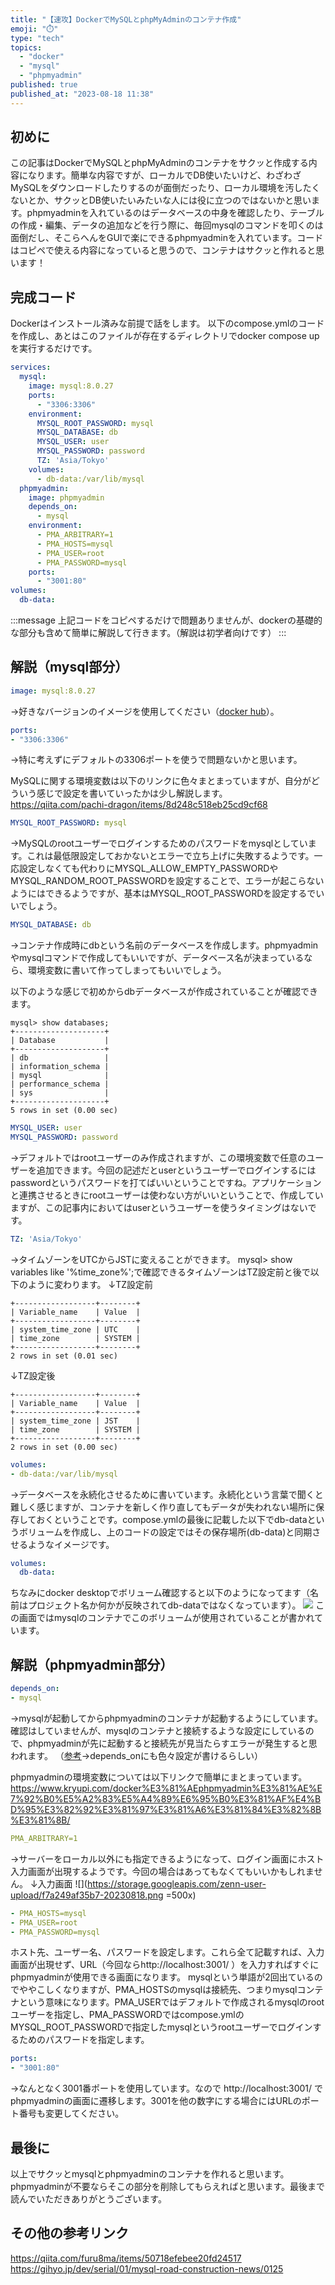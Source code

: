 ```yaml
---
title: "【速攻】DockerでMySQLとphpMyAdminのコンテナ作成"
emoji: "⏱️"
type: "tech"
topics:
  - "docker"
  - "mysql"
  - "phpmyadmin"
published: true
published_at: "2023-08-18 11:38"
---
```


## 初めに
この記事はDockerでMySQLとphpMyAdminのコンテナをサクッと作成する内容になります。簡単な内容ですが、ローカルでDB使いたいけど、わざわざMySQLをダウンロードしたりするのが面倒だったり、ローカル環境を汚したくないとか、サクッとDB使いたいみたいな人には役に立つのではないかと思います。phpmyadminを入れているのはデータベースの中身を確認したり、テーブルの作成・編集、データの追加などを行う際に、毎回mysqlのコマンドを叩くのは面倒だし、そこらへんをGUIで楽にできるphpmyadminを入れています。コードはコピペで使える内容になっていると思うので、コンテナはサクッと作れると思います！

## 完成コード
Dockerはインストール済みな前提で話をします。
以下のcompose.ymlのコードを作成し、あとはこのファイルが存在するディレクトリでdocker compose upを実行するだけです。
```yml:compose.yml
services:
  mysql:
    image: mysql:8.0.27
    ports:
      - "3306:3306"
    environment:
      MYSQL_ROOT_PASSWORD: mysql
      MYSQL_DATABASE: db
      MYSQL_USER: user
      MYSQL_PASSWORD: password
      TZ: 'Asia/Tokyo'
    volumes:
      - db-data:/var/lib/mysql
  phpmyadmin:
    image: phpmyadmin
    depends_on:
      - mysql
    environment:
      - PMA_ARBITRARY=1
      - PMA_HOSTS=mysql
      - PMA_USER=root
      - PMA_PASSWORD=mysql
    ports:
      - "3001:80"
volumes:
  db-data:
```

:::message
上記コードをコピペするだけで問題ありませんが、dockerの基礎的な部分も含めて簡単に解説して行きます。（解説は初学者向けです）
:::

## 解説（mysql部分）
```yml
image: mysql:8.0.27
```
→好きなバージョンのイメージを使用してください（[docker hub](https://hub.docker.com/_/mysql/tags)）。

```yml
ports:
- "3306:3306"
```
→特に考えずにデフォルトの3306ポートを使うで問題ないかと思います。

MySQLに関する環境変数は以下のリンクに色々まとまっていますが、自分がどういう感じで設定を書いていったかは少し解説します。
https://qiita.com/pachi-dragon/items/8d248c518eb25cd9cf68

```yml
MYSQL_ROOT_PASSWORD: mysql
```
→MySQLのrootユーザーでログインするためのパスワードをmysqlとしています。これは最低限設定しておかないとエラーで立ち上げに失敗するようです。一応設定しなくても代わりにMYSQL_ALLOW_EMPTY_PASSWORDやMYSQL_RANDOM_ROOT_PASSWORDを設定することで、エラーが起こらないようにはできるようですが、基本はMYSQL_ROOT_PASSWORDを設定するでいいでしょう。

```yml
MYSQL_DATABASE: db
```
→コンテナ作成時にdbという名前のデータベースを作成します。phpmyadminやmysqlコマンドで作成してもいいですが、データベース名が決まっているなら、環境変数に書いて作ってしまってもいいでしょう。

以下のような感じで初めからdbデータベースが作成されていることが確認できます。
```
mysql> show databases;
+--------------------+
| Database           |
+--------------------+
| db                 |
| information_schema |
| mysql              |
| performance_schema |
| sys                |
+--------------------+
5 rows in set (0.00 sec)
```

```yml
MYSQL_USER: user
MYSQL_PASSWORD: password
```
→デフォルトではrootユーザーのみ作成されますが、この環境変数で任意のユーザーを追加できます。今回の記述だとuserというユーザーでログインするにはpasswordというパスワードを打てばいいということですね。アプリケーションと連携させるときにrootユーザーは使わない方がいいということで、作成していますが、この記事内においてはuserというユーザーを使うタイミングはないです。

```yml
TZ: 'Asia/Tokyo'
```
→タイムゾーンをUTCからJSTに変えることができます。
mysql> show variables like '%time_zone%';で確認できるタイムゾーンはTZ設定前と後で以下のように変わります。
↓TZ設定前
```
+------------------+--------+
| Variable_name    | Value  |
+------------------+--------+
| system_time_zone | UTC    |
| time_zone        | SYSTEM |
+------------------+--------+
2 rows in set (0.01 sec)
```
↓TZ設定後
```
+------------------+--------+
| Variable_name    | Value  |
+------------------+--------+
| system_time_zone | JST    |
| time_zone        | SYSTEM |
+------------------+--------+
2 rows in set (0.00 sec)
```

```yml
volumes:
- db-data:/var/lib/mysql
```
→データベースを永続化させるために書いています。永続化という言葉で聞くと難しく感じますが、コンテナを新しく作り直してもデータが失われない場所に保存しておくということです。compose.ymlの最後に記載した以下でdb-dataというボリュームを作成し、上のコードの設定ではその保存場所(db-data)と同期させるようなイメージです。
```yml
volumes:
  db-data:
```
ちなみにdocker desktopでボリューム確認すると以下のようになってます（名前はプロジェクト名か何かが反映されてdb-dataではなくなっています）。
![](https://storage.googleapis.com/zenn-user-upload/dae5f103c76b-20230818.png )
この画面ではmysqlのコンテナでこのボリュームが使用されていることが書かれています。


## 解説（phpmyadmin部分）

```yml
depends_on:
- mysql
```
→mysqlが起動してからphpmyadminのコンテナが起動するようにしています。確認はしていませんが、mysqlのコンテナと接続するような設定にしているので、phpmyadminが先に起動すると接続先が見当たらすエラーが発生すると思われます。
（[参考](https://gotohayato.com/content/533/)→depends_onにも色々設定が書けるらしい）

phpmyadminの環境変数については以下リンクで簡単にまとまっています。
https://www.kryupi.com/docker%E3%81%AEphpmyadmin%E3%81%AE%E7%92%B0%E5%A2%83%E5%A4%89%E6%95%B0%E3%81%AF%E4%BD%95%E3%82%92%E3%81%97%E3%81%A6%E3%81%84%E3%82%8B%E3%81%8B/

```yml
PMA_ARBITRARY=1
```
→サーバーをローカル以外にも指定できるようになって、ログイン画面にホスト入力画面が出現するようです。今回の場合はあってもなくてもいいかもしれません。
↓入力画面
![](https://storage.googleapis.com/zenn-user-upload/f7a249af35b7-20230818.png =500x)


```yml
- PMA_HOSTS=mysql
- PMA_USER=root
- PMA_PASSWORD=mysql
```
ホスト先、ユーザー名、パスワードを設定します。これら全て記載すれば、入力画面が出現せず、URL（今回ならhttp://localhost:3001/ ）を入力すればすぐにphpmyadminが使用できる画面になります。
mysqlという単語が2回出ているのでややこしくなりますが、PMA_HOSTSのmysqlは接続先、つまりmysqlコンテナという意味になります。PMA_USERではデフォルトで作成されるmysqlのrootユーザーを指定し、PMA_PASSWORDではcompose.ymlのMYSQL_ROOT_PASSWORDで指定したmysqlというrootユーザーでログインするためのパスワードを指定します。

```yml
ports:
- "3001:80"
```
→なんとなく3001番ポートを使用しています。なので http://localhost:3001/ でphpmyadminの画面に遷移します。3001を他の数字にする場合にはURLのポート番号も変更してください。

## 最後に
以上でサクッとmysqlとphpmyadminのコンテナを作れると思います。phpmyadminが不要ならそこの部分を削除してもらえればと思います。最後まで読んでいただきありがとうございます。

## その他の参考リンク
https://qiita.com/furu8ma/items/50718efebee20fd24517
https://gihyo.jp/dev/serial/01/mysql-road-construction-news/0125

